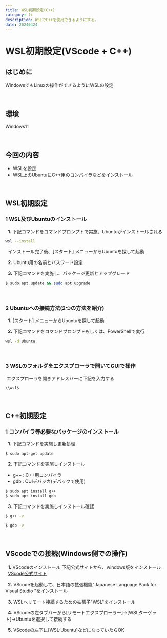 ```yaml
---
title: WSL初期設定(C++)
category: li
description: WSLでC++を使用できるようにする。
date: 20240424
---
```


# WSL初期設定(VScode + C++)


## はじめに
  WindowsでもLinuxの操作ができるようにWSLの設定

　　
## 環境
  Windows11

  　　
  
## 今回の内容
  * WSLを設定
  * WSL上のUbuntuにC++用のコンパイラなどをインストール

  　　
  
## WSL初期設定
### 1 WSL及びUbuntuのインストール

&nbsp; **1.** 下記コマンドをコマンドプロンプトで実施、Ubuntuがインストールされる
```bash
wsl --install
```
&nbsp;&nbsp;インストール完了後、[スタート] メニューからUbuntuを探して起動  

&nbsp; **2.** Ubuntu用の名前とバスワード設定  

&nbsp; **3.** 下記コマンドを実施し、パッケージ更新とアップグレード  
```bash
$ sudo apt update && sudo apt upgrade
```

  　　
  
### 2 Ubuntuへの接続方法(2つの方法を紹介)
&nbsp; **1.** [スタート] メニューからUbuntuを探して起動

&nbsp; **2.** 下記コマンドをコマンドプロンプトもしくは、PowerShellで実行
```bash
wsl -d Ubuntu
```

  　　
  
### 3 WSLのフォルダをエクスプローラで開いてGUIで操作
&nbsp;エクスプローラを開きアドレスバーに下記を入力する
```
\\wsl$
```

  　　
  
## C++初期設定
### 1 コンパイラ等必要なパッケージのインストール
&nbsp; **1.** 下記コマンドを実施し更新処理

```bash
$ sudo apt-get update
```

&nbsp; **2.** 下記コマンドを実施しインストール
* g++ : C++用コンパイラ  
* gdb : CUIデバッカ(デバックで使用)  

```bash
$ sudo apt install g++
$ sudo apt install gdb
```

&nbsp; **3.** 下記コマンドを実施しインストール確認  

```bash  
$ g++ -v
```
  
```bash  
$ gdb -v
```

  　　
  
## VScodeでの接続(Windows側での操作)
&nbsp; **1.** VScodeのインストール
下記公式サイトから、windows版をインストール
&nbsp;&nbsp;[VScode公式サイト](https://code.visualstudio.com/download)

&nbsp; **2.** VScodeを起動して、日本語の拡張機能"Japanese Language Pack for Visual Studio "をインストール

&nbsp; **3.** WSLへリモート接続するための拡張子"WSL"をインストール

&nbsp; **4.** VScodeの左タブバーから[リモートエクスプローラー]→[WSLターゲット]→Ubuntuを選択して接続する

&nbsp; **5.** VScodeの左下に[WSL:Ubuntu]などになっていたらOK

